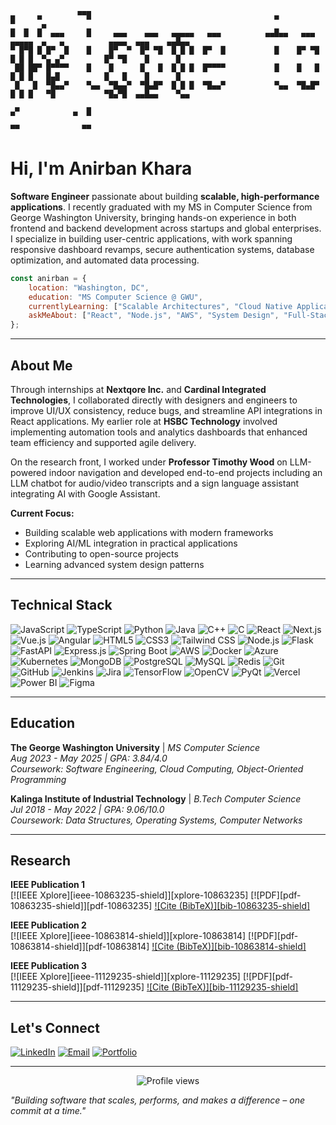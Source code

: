 ```                                                                                                                 
▄     ▄        ▀▀█                                         ▄                                                ▀      ▄   
█  █  █  ▄▄▄     █     ▄▄▄    ▄▄▄   ▄▄▄▄▄   ▄▄▄          ▄▄█▄▄   ▄▄▄          ▄▄▄▄▄  ▄   ▄          ▄▄▄▄  ▄▄▄    ▄▄█▄▄ 
▀ █▀█ █ █▀  █    █    █▀  ▀  █▀ ▀█  █ █ █  █▀  █           █    █▀ ▀█         █ █ █  ▀▄ ▄▀         █▀ ▀█    █      █   
 ██ ██▀ █▀▀▀▀    █    █      █   █  █ █ █  █▀▀▀▀           █    █   █         █ █ █   █▄█          █   █    █      █   
 █   █  ▀█▄▄▀    ▀▄▄  ▀█▄▄▀  ▀█▄█▀  █ █ █  ▀█▄▄▀           ▀▄▄  ▀█▄█▀         █ █ █   ▀█           ▀█▄▀█  ▄▄█▄▄    ▀▄▄ 
                                                                                      ▄▀            ▄  █               
                                                                                     ▀▀              ▀▀                 
```

# Hi, I'm Anirban Khara

**Software Engineer** passionate about building **scalable, high-performance applications**. I recently graduated with my MS in Computer Science from George Washington University, bringing hands-on experience in both frontend and backend development across startups and global enterprises. I specialize in building user-centric applications, with work spanning responsive dashboard revamps, secure authentication systems, database optimization, and automated data processing.

```javascript
const anirban = {
    location: "Washington, DC",
    education: "MS Computer Science @ GWU",
    currentlyLearning: ["Scalable Architectures", "Cloud Native Applications"],
    askMeAbout: ["React", "Node.js", "AWS", "System Design", "Full-Stack Development"]
};
```

---

## About Me

Through internships at **Nextqore Inc.** and **Cardinal Integrated Technologies**, I collaborated directly with designers and engineers to improve UI/UX consistency, reduce bugs, and streamline API integrations in React applications. My earlier role at **HSBC Technology** involved implementing automation tools and analytics dashboards that enhanced team efficiency and supported agile delivery.

On the research front, I worked under **Professor Timothy Wood** on LLM-powered indoor navigation and developed end-to-end projects including an LLM chatbot for audio/video transcripts and a sign language assistant integrating AI with Google Assistant.

**Current Focus:**
- Building scalable web applications with modern frameworks
- Exploring AI/ML integration in practical applications  
- Contributing to open-source projects
- Learning advanced system design patterns

---

## Technical Stack

![JavaScript](https://img.shields.io/badge/JavaScript-F7DF1E?style=for-the-badge&logo=javascript&logoColor=black)
![TypeScript](https://img.shields.io/badge/TypeScript-007ACC?style=for-the-badge&logo=typescript&logoColor=white)
![Python](https://img.shields.io/badge/Python-3776AB?style=for-the-badge&logo=python&logoColor=white)
![Java](https://img.shields.io/badge/Java-ED8B00?style=for-the-badge&logo=java&logoColor=white)
![C++](https://img.shields.io/badge/C++-00599C?style=for-the-badge&logo=c%2B%2B&logoColor=white)
![C](https://img.shields.io/badge/C-00599C?style=for-the-badge&logo=c&logoColor=white)
![React](https://img.shields.io/badge/React-20232A?style=for-the-badge&logo=react&logoColor=61DAFB)
![Next.js](https://img.shields.io/badge/Next.js-000000?style=for-the-badge&logo=next.js&logoColor=white)
![Vue.js](https://img.shields.io/badge/Vue.js-35495E?style=for-the-badge&logo=vue.js&logoColor=4FC08D)
![Angular](https://img.shields.io/badge/Angular-DD0031?style=for-the-badge&logo=angular&logoColor=white)
![HTML5](https://img.shields.io/badge/HTML5-E34F26?style=for-the-badge&logo=html5&logoColor=white)
![CSS3](https://img.shields.io/badge/CSS3-1572B6?style=for-the-badge&logo=css3&logoColor=white)
![Tailwind CSS](https://img.shields.io/badge/Tailwind_CSS-38B2AC?style=for-the-badge&logo=tailwind-css&logoColor=white)
![Node.js](https://img.shields.io/badge/Node.js-43853D?style=for-the-badge&logo=node.js&logoColor=white)
![Flask](https://img.shields.io/badge/Flask-000000?style=for-the-badge&logo=flask&logoColor=white)
![FastAPI](https://img.shields.io/badge/FastAPI-005571?style=for-the-badge&logo=fastapi)
![Express.js](https://img.shields.io/badge/Express.js-000000?style=for-the-badge&logo=express&logoColor=white)
![Spring Boot](https://img.shields.io/badge/Spring_Boot-6DB33F?style=for-the-badge&logo=spring-boot)
![AWS](https://img.shields.io/badge/Amazon_AWS-232F3E?style=for-the-badge&logo=amazon-aws&logoColor=white)
![Docker](https://img.shields.io/badge/Docker-2496ED?style=for-the-badge&logo=docker&logoColor=white)
![Azure](https://img.shields.io/badge/Microsoft_Azure-0089D0?style=for-the-badge&logo=microsoft-azure&logoColor=white)
![Kubernetes](https://img.shields.io/badge/Kubernetes-326ce5?style=for-the-badge&logo=kubernetes&logoColor=white)
![MongoDB](https://img.shields.io/badge/MongoDB-4EA94B?style=for-the-badge&logo=mongodb&logoColor=white)
![PostgreSQL](https://img.shields.io/badge/PostgreSQL-316192?style=for-the-badge&logo=postgresql&logoColor=white)
![MySQL](https://img.shields.io/badge/MySQL-00000F?style=for-the-badge&logo=mysql&logoColor=white)
![Redis](https://img.shields.io/badge/Redis-DC382D?style=for-the-badge&logo=redis&logoColor=white)
![Git](https://img.shields.io/badge/Git-F05032?style=for-the-badge&logo=git&logoColor=white)
![GitHub](https://img.shields.io/badge/GitHub-100000?style=for-the-badge&logo=github&logoColor=white)
![Jenkins](https://img.shields.io/badge/Jenkins-D24939?style=for-the-badge&logo=jenkins&logoColor=white)
![Jira](https://img.shields.io/badge/Jira-0052CC?style=for-the-badge&logo=jira&logoColor=white)
![TensorFlow](https://img.shields.io/badge/TensorFlow-FF6F00?style=for-the-badge&logo=tensorflow&logoColor=white)
![OpenCV](https://img.shields.io/badge/OpenCV-27338e?style=for-the-badge&logo=opencv&logoColor=white)
![PyQt](https://img.shields.io/badge/PyQt-41CD52?style=for-the-badge&logo=qt&logoColor=white)
![Vercel](https://img.shields.io/badge/Vercel-000000?style=for-the-badge&logo=vercel&logoColor=white)
![Power BI](https://img.shields.io/badge/Power_BI-F2C811?style=for-the-badge&logo=powerbi&logoColor=black)
![Figma](https://img.shields.io/badge/Figma-F24E1E?style=for-the-badge&logo=figma&logoColor=white)

---

## Education

**The George Washington University** | *MS Computer Science*  
*Aug 2023 - May 2025 | GPA: 3.84/4.0*  
*Coursework: Software Engineering, Cloud Computing, Object-Oriented Programming*

**Kalinga Institute of Industrial Technology** | *B.Tech Computer Science*  
*Jul 2018 - May 2022 | GPA: 9.06/10.0*  
*Coursework: Data Structures, Operating Systems, Computer Networks*

---

## Research

**IEEE Publication 1**  
[![IEEE Xplore][ieee-10863235-shield]][xplore-10863235] [![PDF][pdf-10863235-shield]][pdf-10863235] [![Cite (BibTeX)][bib-10863235-shield]](CITATIONS/10863235.bib)

**IEEE Publication 2**  
[![IEEE Xplore][ieee-10863814-shield]][xplore-10863814] [![PDF][pdf-10863814-shield]][pdf-10863814] [![Cite (BibTeX)][bib-10863814-shield]](CITATIONS/10863814.bib)

**IEEE Publication 3**  
[![IEEE Xplore][ieee-11129235-shield]][xplore-11129235] [![PDF][pdf-11129235-shield]][pdf-11129235] [![Cite (BibTeX)][bib-11129235-shield]](CITATIONS/11129235.bib)

---

## Let's Connect

[![LinkedIn](https://img.shields.io/badge/LinkedIn-0077B5?style=for-the-badge&logo=linkedin&logoColor=white)](https://www.linkedin.com/in/anirbankhara3)
[![Email](https://img.shields.io/badge/Email-D14836?style=for-the-badge&logo=gmail&logoColor=white)](mailto:anirban.khara@gwu.edu)
[![Portfolio](https://img.shields.io/badge/Portfolio-000000?style=for-the-badge&logo=github&logoColor=white)](https://github.com/listerys)

---

<div align="center">
  <img src="https://komarev.com/ghpvc/?username=listerys&label=Profile%20views&color=0e75b6&style=flat" alt="Profile views" />
</div>

*"Building software that scales, performs, and makes a difference – one commit at a time."*
